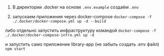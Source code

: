 1) В директории .docker на основе `.env.example` создаём `.env`

2) запускаем приложения через docker-compose
   `docker-compose -f ./.docker/docker-compose.yml up -d --build`
   
либо отдельно запустить инфраструктуру командой
   `docker-compose -f ./.docker/docker-compose-infra.yml up -d`
   
и запустить само приложение library-app (не забыть создать .env файл)
   `npm start`

